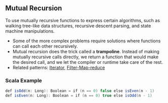 ## Mutual Recursion

To use mutually recursive functions to express certain algorithms, such as walking tree-like data structures, recursive descent parsing, and state machine manipulations.
 - Some of the more complex problems require solutions where functions can call each other recursively.
 - Mutual recursion does the trick called a **trampoline**. Instead of making mutually recursive calls directly, we return a function that would make the desired call, and we let the compiler or runtime take care of the rest.
 - Related patterns: [Iterator](https://github.com/OndrejKucera/knowledge_design_patterns/blob/master/Iterator.md), [Filter-Map-reduce]() 

### Scala Example
 ```scala
 def​ isOdd(n: Long): ​Boolean​ = ​if​ (n == 0) false ​else​ isEven(n - 1)
 def​ isEven(n: Long): ​Boolean​ = ​if​ (n == 0) true ​else​ isOdd(n - 1)
 ```
